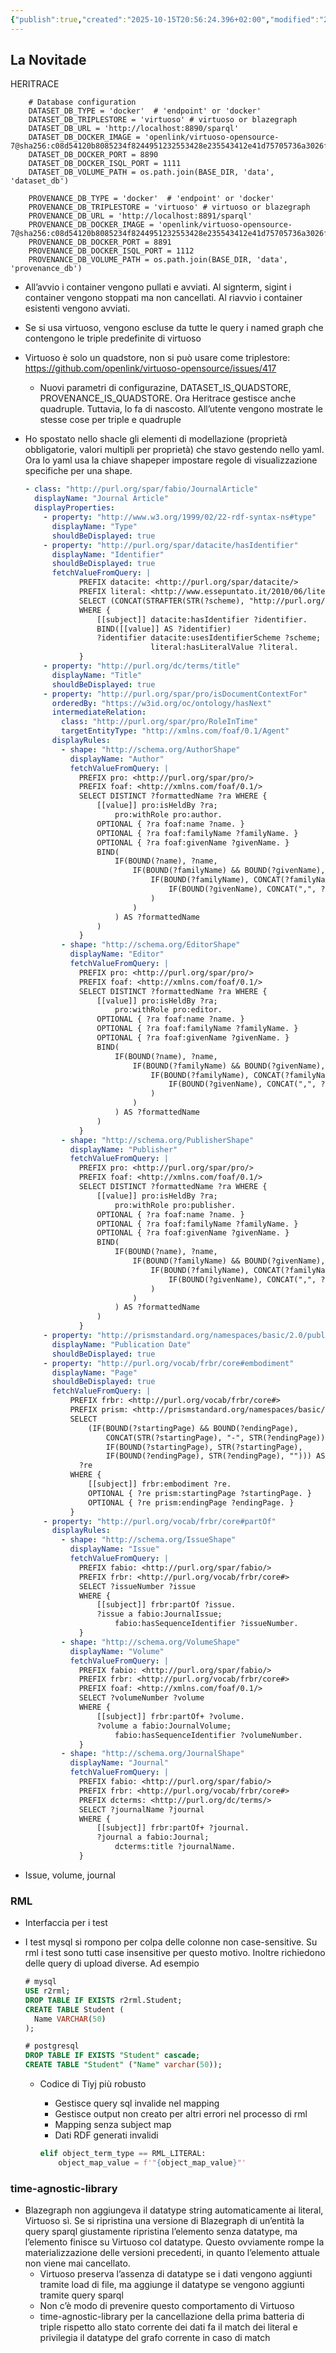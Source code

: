 ```yaml
---
{"publish":true,"created":"2025-10-15T20:56:24.396+02:00","modified":"2025-10-15T20:56:24.400+02:00","cssclasses":""}
---
```



## La Novitade

HERITRACE

```
    # Database configuration
    DATASET_DB_TYPE = 'docker'  # 'endpoint' or 'docker'
    DATASET_DB_TRIPLESTORE = 'virtuoso' # virtuoso or blazegraph
    DATASET_DB_URL = 'http://localhost:8890/sparql'
    DATASET_DB_DOCKER_IMAGE = 'openlink/virtuoso-opensource-7@sha256:c08d54120b8085234f8244951232553428e235543412e41d75705736a3026f1b'
    DATASET_DB_DOCKER_PORT = 8890
    DATASET_DB_DOCKER_ISQL_PORT = 1111
    DATASET_DB_VOLUME_PATH = os.path.join(BASE_DIR, 'data', 'dataset_db')

    PROVENANCE_DB_TYPE = 'docker'  # 'endpoint' or 'docker'
    PROVENANCE_DB_TRIPLESTORE = 'virtuoso' # virtuoso or blazegraph
    PROVENANCE_DB_URL = 'http://localhost:8891/sparql'
    PROVENANCE_DB_DOCKER_IMAGE = 'openlink/virtuoso-opensource-7@sha256:c08d54120b8085234f8244951232553428e235543412e41d75705736a3026f1b'
    PROVENANCE_DB_DOCKER_PORT = 8891
    PROVENANCE_DB_DOCKER_ISQL_PORT = 1112
    PROVENANCE_DB_VOLUME_PATH = os.path.join(BASE_DIR, 'data', 'provenance_db')
```

- All’avvio i container vengono pullati e avviati. Al signterm, sigint i container vengono stoppati ma non cancellati. Al riavvio i container esistenti vengono avviati.
- Se si usa virtuoso, vengono escluse da tutte le query i named graph che contengono le triple predefinite di virtuoso
- Virtuoso è solo un quadstore, non si può usare come triplestore: https://github.com/openlink/virtuoso-opensource/issues/417
    - Nuovi parametri di configurazine,  DATASET_IS_QUADSTORE, PROVENANCE_IS_QUADSTORE. Ora Heritrace gestisce anche quadruple. Tuttavia, lo fa di nascosto. All’utente vengono mostrate le stesse cose per triple e quadruple
- Ho spostato nello shacle gli elementi di modellazione (proprietà obbligatorie, valori multipli per proprietà) che stavo gestendo nello yaml. Ora lo yaml usa la chiave shapeper impostare regole di visualizzazione specifiche per una shape.
    
    ```yaml
    - class: "http://purl.org/spar/fabio/JournalArticle"
      displayName: "Journal Article"
      displayProperties:
        - property: "http://www.w3.org/1999/02/22-rdf-syntax-ns#type"
          displayName: "Type"
          shouldBeDisplayed: true
        - property: "http://purl.org/spar/datacite/hasIdentifier"
          displayName: "Identifier"
          shouldBeDisplayed: true
          fetchValueFromQuery: |
                PREFIX datacite: <http://purl.org/spar/datacite/>
                PREFIX literal: <http://www.essepuntato.it/2010/06/literalreification/>
                SELECT (CONCAT(STRAFTER(STR(?scheme), "http://purl.org/spar/datacite/"), ":", ?literal) AS ?id) ?identifier
                WHERE {
                    [[subject]] datacite:hasIdentifier ?identifier.
                    BIND([[value]] AS ?identifier)
                    ?identifier datacite:usesIdentifierScheme ?scheme;
                                literal:hasLiteralValue ?literal.
                }
        - property: "http://purl.org/dc/terms/title"
          displayName: "Title"
          shouldBeDisplayed: true
        - property: "http://purl.org/spar/pro/isDocumentContextFor"
          orderedBy: "https://w3id.org/oc/ontology/hasNext"
          intermediateRelation:
            class: "http://purl.org/spar/pro/RoleInTime"
            targetEntityType: "http://xmlns.com/foaf/0.1/Agent"
          displayRules:
            - shape: "http://schema.org/AuthorShape"
              displayName: "Author"
              fetchValueFromQuery: |
                PREFIX pro: <http://purl.org/spar/pro/>
                PREFIX foaf: <http://xmlns.com/foaf/0.1/>
                SELECT DISTINCT ?formattedName ?ra WHERE {
                    [[value]] pro:isHeldBy ?ra;
                        pro:withRole pro:author.
                    OPTIONAL { ?ra foaf:name ?name. }
                    OPTIONAL { ?ra foaf:familyName ?familyName. }
                    OPTIONAL { ?ra foaf:givenName ?givenName. }
                    BIND(
                        IF(BOUND(?name), ?name,
                            IF(BOUND(?familyName) && BOUND(?givenName), CONCAT(?familyName, ", ", ?givenName),
                                IF(BOUND(?familyName), CONCAT(?familyName, ","), 
                                    IF(BOUND(?givenName), CONCAT(",", ?givenName), "")
                                )
                            )
                        ) AS ?formattedName
                    )
                }
            - shape: "http://schema.org/EditorShape"
              displayName: "Editor"
              fetchValueFromQuery: |
                PREFIX pro: <http://purl.org/spar/pro/>
                PREFIX foaf: <http://xmlns.com/foaf/0.1/>
                SELECT DISTINCT ?formattedName ?ra WHERE {
                    [[value]] pro:isHeldBy ?ra;
                        pro:withRole pro:editor.
                    OPTIONAL { ?ra foaf:name ?name. }
                    OPTIONAL { ?ra foaf:familyName ?familyName. }
                    OPTIONAL { ?ra foaf:givenName ?givenName. }
                    BIND(
                        IF(BOUND(?name), ?name,
                            IF(BOUND(?familyName) && BOUND(?givenName), CONCAT(?familyName, ", ", ?givenName),
                                IF(BOUND(?familyName), CONCAT(?familyName, ","), 
                                    IF(BOUND(?givenName), CONCAT(",", ?givenName), "")
                                )
                            )
                        ) AS ?formattedName
                    )
                }
            - shape: "http://schema.org/PublisherShape"
              displayName: "Publisher"
              fetchValueFromQuery: |
                PREFIX pro: <http://purl.org/spar/pro/>
                PREFIX foaf: <http://xmlns.com/foaf/0.1/>
                SELECT DISTINCT ?formattedName ?ra WHERE {
                    [[value]] pro:isHeldBy ?ra;
                        pro:withRole pro:publisher.
                    OPTIONAL { ?ra foaf:name ?name. }
                    OPTIONAL { ?ra foaf:familyName ?familyName. }
                    OPTIONAL { ?ra foaf:givenName ?givenName. }
                    BIND(
                        IF(BOUND(?name), ?name,
                            IF(BOUND(?familyName) && BOUND(?givenName), CONCAT(?familyName, ", ", ?givenName),
                                IF(BOUND(?familyName), CONCAT(?familyName, ","), 
                                    IF(BOUND(?givenName), CONCAT(",", ?givenName), "")
                                )
                            )
                        ) AS ?formattedName
                    )
                }
        - property: "http://prismstandard.org/namespaces/basic/2.0/publicationDate"
          displayName: "Publication Date"
          shouldBeDisplayed: true
        - property: "http://purl.org/vocab/frbr/core#embodiment"
          displayName: "Page"
          shouldBeDisplayed: true
          fetchValueFromQuery: |
              PREFIX frbr: <http://purl.org/vocab/frbr/core#>
              PREFIX prism: <http://prismstandard.org/namespaces/basic/2.0/>
              SELECT 
                  (IF(BOUND(?startingPage) && BOUND(?endingPage), 
                      CONCAT(STR(?startingPage), "-", STR(?endingPage)), 
                      IF(BOUND(?startingPage), STR(?startingPage), 
                      IF(BOUND(?endingPage), STR(?endingPage), ""))) AS ?page) 
                ?re
              WHERE {
                  [[subject]] frbr:embodiment ?re.
                  OPTIONAL { ?re prism:startingPage ?startingPage. }
                  OPTIONAL { ?re prism:endingPage ?endingPage. }
              }
        - property: "http://purl.org/vocab/frbr/core#partOf"
          displayRules:
            - shape: "http://schema.org/IssueShape"
              displayName: "Issue"
              fetchValueFromQuery: |
                PREFIX fabio: <http://purl.org/spar/fabio/>
                PREFIX frbr: <http://purl.org/vocab/frbr/core#>
                SELECT ?issueNumber ?issue
                WHERE {
                    [[subject]] frbr:partOf ?issue.
                    ?issue a fabio:JournalIssue;
                        fabio:hasSequenceIdentifier ?issueNumber.
                }
            - shape: "http://schema.org/VolumeShape"
              displayName: "Volume"
              fetchValueFromQuery: |
                PREFIX fabio: <http://purl.org/spar/fabio/>
                PREFIX frbr: <http://purl.org/vocab/frbr/core#>
                PREFIX foaf: <http://xmlns.com/foaf/0.1/>
                SELECT ?volumeNumber ?volume
                WHERE {
                    [[subject]] frbr:partOf+ ?volume.
                    ?volume a fabio:JournalVolume;
                        fabio:hasSequenceIdentifier ?volumeNumber.
                }
            - shape: "http://schema.org/JournalShape"
              displayName: "Journal"
              fetchValueFromQuery: |
                PREFIX fabio: <http://purl.org/spar/fabio/>
                PREFIX frbr: <http://purl.org/vocab/frbr/core#>
                PREFIX dcterms: <http://purl.org/dc/terms/>
                SELECT ?journalName ?journal
                WHERE {
                    [[subject]] frbr:partOf+ ?journal.
                    ?journal a fabio:Journal;
                        dcterms:title ?journalName.
                }
    
    ```
    
- Issue, volume, journal

### RML

- Interfaccia per i test
- I test mysql si rompono per colpa delle colonne non case-sensitive. Su rml i test sono tutti case insensitive per questo motivo. Inoltre richiedono delle query di upload diverse. Ad esempio
    
    ```sql
    # mysql
    USE r2rml;
    DROP TABLE IF EXISTS r2rml.Student;
    CREATE TABLE Student (
      Name VARCHAR(50)
    );
    
    # postgresql
    DROP TABLE IF EXISTS "Student" cascade;
    CREATE TABLE "Student" ("Name" varchar(50));
    ```
    
    - Codice di Tiyj più robusto
        - Gestisce query sql invalide nel mapping
        - Gestisce output non creato per altri errori nel processo di rml
        - Mapping senza subject map
        - Dati RDF generati invalidi
        
        ```python
        elif object_term_type == RML_LITERAL:
            object_map_value = f'"{object_map_value}"'
        ```
        

### time-agnostic-library

- Blazegraph non aggiungeva il datatype string automaticamente ai literal, Virtuoso sì. Se si ripristina una versione di Blazegraph di un’entità la query sparql giustamente ripristina l’elemento senza datatype, ma l’elemento finisce su Virtuoso col datatype. Questo ovviamente rompe la materializzazione delle versioni precedenti, in quanto l’elemento attuale non viene mai cancellato.
    - Virtuoso preserva l’assenza di datatype se i dati vengono aggiunti tramite load di file, ma aggiunge il datatype se vengono aggiunti tramite query sparql
    - Non c’è modo di prevenire questo comportamento di Virtuoso
    - time-agnostic-library per la cancellazione della prima batteria di triple rispetto allo stato corrente dei dati fa il match dei literal e privilegia il datatype del grafo corrente in caso di match